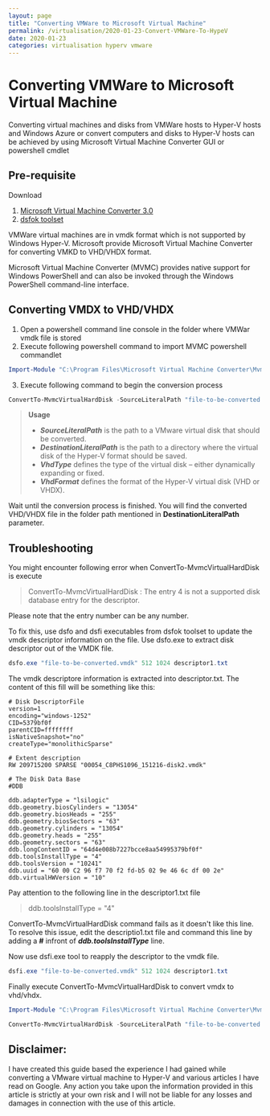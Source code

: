 ```yaml
---
layout: page
title: "Converting VMWare to Microsoft Virtual Machine"
permalink: /virtualisation/2020-01-23-Convert-VMWare-To-HypeV
date: 2020-01-23
categories: virtualisation hyperv vmware
---
```


# Converting VMWare to Microsoft Virtual Machine 

Converting virtual machines and disks from VMWare hosts to Hyper-V hosts and Windows Azure or convert computers and disks to Hyper-V hosts can be achieved by using Microsoft Virtual Machine Converter GUI or powershell cmdlet

## Pre-requisite
Download 
   1.   [Microsoft Virtual Machine Converter 3.0](https://www.microsoft.com/en-gb/download/details.aspx?id=42497)
   2. [dsfok toolset](http://sanbarrow.com/files/dsfok.zip)

VMWare virtual machines are in vmdk format which is not supported by Windows Hyper-V. Microsoft provide Microsoft Virtual Machine Converter for converting VMKD to VHD/VHDX format.

Microsoft Virtual Machine Converter (MVMC) provides native support for Windows PowerShell and can also be invoked through the Windows PowerShell command-line interface. 


## Converting VMDX to VHD/VHDX

1. Open a powershell command line console in the folder where VMWar vmdk file is stored
2. Execute following powershell command to import MVMC powershell commandlet
```powershell
Import-Module "C:\Program Files\Microsoft Virtual Machine Converter\MvmcCmdlet.psd1"
```
3. Execute following command to begin the conversion process
```powershell
ConvertTo-MvmcVirtualHardDisk -SourceLiteralPath "file-to-be-converted.vmdk" -DestinationLiteralPath "<destination-folder-path>" -VhdType DynamicHardDisk -VhdFormat Vhd
```

>**Usage**
>- _**SourceLiteralPath**_ <path> is the path to a VMware virtual disk that should be converted.
>- _**DestinationLiteralPath**_ <path> is the path to a directory where the virtual disk of the Hyper-V format should be saved.
>- _**VhdType**_ <type> defines the type of the virtual disk – either dynamically expanding or fixed.
>- _**VhdFormat**_ defines the format of the Hyper-V virtual disk (VHD or VHDX).

Wait until the conversion process is finished. You will find the converted VHD/VHDX file in the folder path mentioned in **DestinationLiteralPath** parameter.

## Troubleshooting

You might encounter following error when ConvertTo-MvmcVirtualHardDisk is execute

>ConvertTo-MvmcVirtualHardDisk : The entry 4 is not a supported disk database entry for the descriptor.

Please note that the entry number can be any number.

To fix this, use dsfo and dsfi executables from dsfok toolset to update the vmdk descriptor information on the file. Use dsfo.exe to extract disk descriptor out of the VMDK file. 

```powershell
dsfo.exe "file-to-be-converted.vmdk" 512 1024 descriptor1.txt
```

The vmdk descriptore information is extracted into descriptor.txt. The content of this fill will be something like this:
```
# Disk DescriptorFile
version=1
encoding="windows-1252"
CID=5379bf0f
parentCID=ffffffff
isNativeSnapshot="no"
createType="monolithicSparse"

# Extent description
RW 209715200 SPARSE "00054_C8PHS1096_151216-disk2.vmdk"

# The Disk Data Base 
#DDB

ddb.adapterType = "lsilogic"
ddb.geometry.biosCylinders = "13054"
ddb.geometry.biosHeads = "255"
ddb.geometry.biosSectors = "63"
ddb.geometry.cylinders = "13054"
ddb.geometry.heads = "255"
ddb.geometry.sectors = "63"
ddb.longContentID = "64d4e008b7227bcce8aa54995379bf0f"
ddb.toolsInstallType = "4"
ddb.toolsVersion = "10241"
ddb.uuid = "60 00 C2 96 f7 70 f2 fd-b5 02 9e 46 6c df 00 2e"
ddb.virtualHWVersion = "10"
```
Pay attention to the following line in the descriptor1.txt file

>ddb.toolsInstallType = "4"

ConvertTo-MvmcVirtualHardDisk command fails as it doesn't like this line. To resolve this issue, edit the descriptio1.txt file and command this line by adding a **#** infront of _**ddb.toolsInstallType**_ line.

Now use dsfi.exe tool to reapply the descriptor to the vmdk file.

```powershell
dsfi.exe "file-to-be-converted.vmdk" 512 1024 descriptor1.txt
```
Finally execute ConvertTo-MvmcVirtualHardDisk to convert vmdx to vhd/vhdx.

```powershell
Import-Module "C:\Program Files\Microsoft Virtual Machine Converter\MvmcCmdlet.psd1"

ConvertTo-MvmcVirtualHardDisk -SourceLiteralPath "file-to-be-converted.vmdk" -DestinationLiteralPath "<destination-folder-path>" -VhdType DynamicHardDisk -VhdFormat Vhd
```

## Disclaimer:
I have created this guide based the experience I had gained while converting a VMware virtual machine to Hyper-V and various articles I have read on Google. Any action you take upon the information provided in this article is strictly at your own risk and I will not be liable for any losses and damages in connection with the use of this article.
